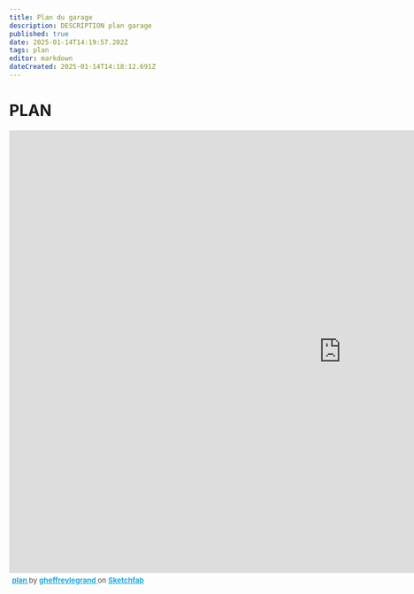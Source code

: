 ```yaml
---
title: Plan du garage
description: DESCRIPTION plan garage
published: true
date: 2025-01-14T14:19:57.202Z
tags: plan
editor: markdown
dateCreated: 2025-01-14T14:18:12.691Z
---
```


# PLAN

<div class="sketchfab-embed-wrapper">
    <iframe title="plan" frameborder="0" allowfullscreen mozallowfullscreen="true" webkitallowfullscreen="true" allow="autoplay; fullscreen; xr-spatial-tracking" width="1200" height="800" src="https://sketchfab.com/models/96804244a07c4b4fbe503817d0b56398/embed"></iframe>
    <p style="font-size: 13px; font-weight: normal; margin: 5px; color: #4A4A4A;">
        <a href="https://sketchfab.com/3d-models/plan-96804244a07c4b4fbe503817d0b56398?utm_medium=embed&utm_campaign=share-popup&utm_content=96804244a07c4b4fbe503817d0b56398" target="_blank" rel="nofollow" style="font-weight: bold; color: #1CAAD9;"> plan </a> 
        by 
        <a href="https://sketchfab.com/gheffreylegrand?utm_medium=embed&utm_campaign=share-popup&utm_content=96804244a07c4b4fbe503817d0b56398" target="_blank" rel="nofollow" style="font-weight: bold; color: #1CAAD9;"> gheffreylegrand </a>
        on 
        <a href="https://sketchfab.com?utm_medium=embed&utm_campaign=share-popup&utm_content=96804244a07c4b4fbe503817d0b56398" target="_blank" rel="nofollow" style="font-weight: bold; color: #1CAAD9;">Sketchfab</a>
    </p>
</div>
